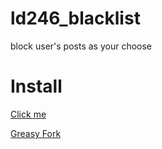 # ld246_blacklist

block user's posts as your choose

# Install

[Click me](https://github.com/zxkmm/ld246_blacklist/raw/main/ld246_blacklist.user.js)

[Greasy Fork](https://greasyfork.org/zh-CN/scripts/503258)
